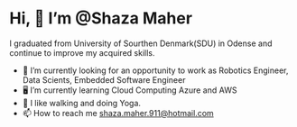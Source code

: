   #  Hi, 👋 I’m @Shaza Maher
  I graduated from University of Sourthen Denmark(SDU) in Odense and continue to improve my acquired skills.
- 👀 I’m currently looking for an opportunity to work as Robotics Engineer, Data Scients, Embedded Software Engineer 
- 🖥️ I’m currently learning Cloud Computing Azure and AWS
- 🌱 I like walking and doing Yoga. 
- 📫 How to reach me shaza.maher.911@hotmail.com


